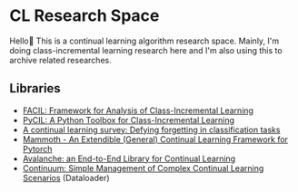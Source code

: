 # CL Research Space 

Hello👋 This is a continual learning algorithm research space. Mainly, I'm doing class-incremental learning research here and I'm also using this to archive related researches.

## Libraries

- [FACIL: Framework for Analysis of Class-Incremental Learning](https://github.com/mmasana/FACIL)
- [PyCIL: A Python Toolbox for Class-Incremental Learning](https://github.com/G-U-N/PyCIL)
- [A continual learning survey: Defying forgetting in classification tasks](https://github.com/Mattdl/CLsurvey)
- [Mammoth - An Extendible (General) Continual Learning Framework for Pytorch](https://github.com/aimagelab/mammoth)
- [Avalanche: an End-to-End Library for Continual Learning](https://github.com/ContinualAI/avalanche)
- [Continuum: Simple Management of Complex Continual Learning Scenarios](https://github.com/Continvvm/continuum) (Dataloader)
